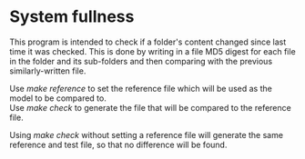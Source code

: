 # System fullness

This program is intended to check if a folder's content changed since last time it was checked. This is done by writing in a file MD5 digest for each file in the folder and its sub-folders and then comparing with the previous similarly-written file.

Use *make reference* to set the reference file which will be used as the model to be compared to.  
Use *make check* to generate the file that will be compared to the reference file.

Using *make check* without setting a reference file will generate the same reference and test file, so that no difference will be found.
